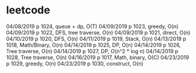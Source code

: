 # leetcode

04/08/2019	p 1024, queue + dp, O(T)
04/09/2019	p 1023, greedy, O(n)
04/09/2019	p 1022, DFS, tree traverse, O(n)
04/09/2019	p 1021, direct, O(n)
04/10/2019	p 1020, DFS, O(n)
04/11/2019	p 1019, Stack, O(n)
04/13/2019	p 1018, Math/Binary, O(n)
04/14/2019  p 1025, DP, O(n)
04/14/2019  p 1026, Tree traverse, O(n)
04/14/2019  p 1027, DP, O(n^2 * log n)
04/14/2019  p 1028, Tree traverse, O(n)
04/16/2019  p 1017, Math, binary, O(C)
04/23/2019  p 1029, greedy, O(n)
04/23/2019  p 1030, construct, O(n)

